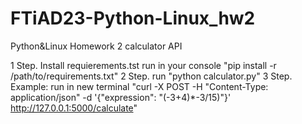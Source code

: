 # FTiAD23-Python-Linux_hw2
Python&amp;Linux Homework 2 calculator API

1 Step. 
Install requierements.tst
run in your console
"pip install -r /path/to/requirements.txt"
2 Step. 
run "python calculator.py"
3 Step.
Example: run in new terminal
"curl -X POST -H "Content-Type: application/json" -d '{"expression": "(-3+4)*-3/15)"}' http://127.0.0.1:5000/calculate"
